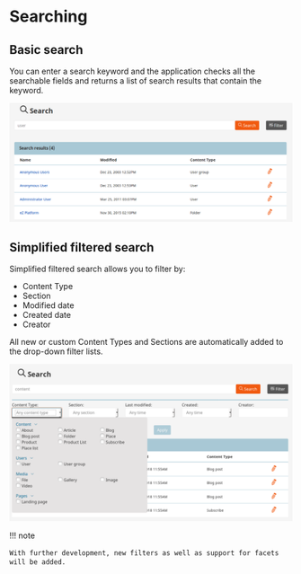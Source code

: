 # Searching

## Basic search

You can enter a search keyword and the application checks all the searchable fields and returns a list of search results that contain the keyword.

![Basic Search](img/basic_search.png)

## Simplified filtered search

Simplified filtered search allows you to filter by:

 - Content Type
 - Section
 - Modified date
 - Created date
 - Creator

All new or custom Content Types and Sections are automatically added to the drop-down filter lists.

![Filtetered Search](img/filtered_search.png)

!!! note

    With further development, new filters as well as support for facets will be added.
